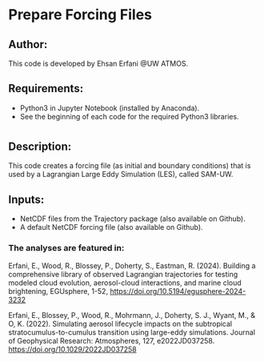 # Prepare Forcing Files

## Author:
This code is developed by Ehsan Erfani @UW ATMOS.

## Requirements:
- Python3 in Jupyter Notebook (installed by Anaconda).
- See the beginning of each code for the required Python3 libraries.

#
## Description:
This code creates a forcing file (as initial and boundary conditions) that is used by a Lagrangian Large Eddy Simulation (LES), called SAM-UW.

## Inputs:
- NetCDF files from the Trajectory package (also available on Github).
- A default NetCDF forcing file (also available on Github).

### The analyses are featured in:
Erfani, E., Wood, R., Blossey, P., Doherty, S., Eastman, R. (2024). Building a comprehensive library of observed Lagrangian trajectories for testing modeled cloud evolution, aerosol-cloud interactions, and marine cloud brightening, EGUsphere, 1-52, https://doi.org/10.5194/egusphere-2024-3232

Erfani, E., Blossey, P., Wood, R., Mohrmann, J., Doherty, S. J., Wyant, M., & O, K. (2022). Simulating aerosol lifecycle impacts on the subtropical stratocumulus-to-cumulus transition using large-eddy simulations. Journal of Geophysical Research: Atmospheres, 127, e2022JD037258. https://doi.org/10.1029/2022JD037258
